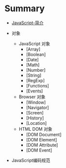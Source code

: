 # Summary
- [JavaScript-简介](README.md)
- 对象
    - JavaScript 对象
        - [Array]
        - [Boolean]
        - [Date]
        - [Math]
        - [Number]
        - [String]
        - [RegExp]
        - [Functions]
        - [Events]
    - Browser 对象
        - [Window]
        - [Navigator]
        - [Screen]
        - [History]
        - [Location]
    - HTML DOM 对象
        - [DOM Document]
        - [DOM Element]
        - [DOM Attribute]
        - [DOM Event]

- JavaScript编码规范
